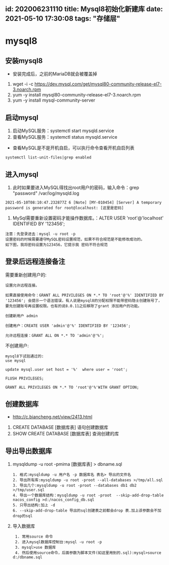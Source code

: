 id: 202006231110
title: Mysql8初始化新建库
date: 2021-05-10 17:30:08
tags: "存储层"
---------

# mysql8

## 安装mysql8

* 安装完成后，之前的MariaDB就会被覆盖掉
1. wget -i -c https://dev.mysql.com/get/mysql80-community-release-el7-3.noarch.rpm
1. yum -y install mysql80-community-release-el7-3.noarch.rpm
1. yum -y install mysql-community-server

## 启动mysql

1. 启动MySQL服务：systemctl start  mysqld.service
1. 查看MySQL服务：systemctl status  mysqld.service
* 查看MySQL是不是开机自启，可以执行命令查看开机自启列表
```aidl
systemctl list-unit-files|grep enabled
```

## 进入mysql

1. 此时如果要进入MySQL得找出root用户的密码，输入命令：grep "password" /var/log/mysqld.log
```aidl
2021-05-10T08:10:47.232877Z 6 [Note] [MY-010454] [Server] A temporary password is generated for root@localhost: [这里是密码]
```
1. MySql需要重新设置密码才能操作数据库。：ALTER USER 'root'@'localhost' IDENTIFIED BY '123456';
```aidl
注意：先登录进去：mysql -u root -p
设置密码的时候需要遵守MySQL密码设置规范，如果不符合规范是不能修改成功的。
如下图，我将密码设置为123456，它提示我 密码不符合规范
```

## 登录后远程连接备注

需要重新创建用户的:
```aidl
设置允许远程连接。

如果直接使用命令：GRANT ALL PRIVILEGES ON *.* TO 'root'@'%' IDENTIFIED BY '123456'; 会提示一个语法错误，有人说是mysql8的分配权限不能带密码隐士创建账号了，要先创建账号再设置权限。也有的说8.0.11之后移除了grant 添加用户的功能。

创建新用户 admin

创建用户：CREATE USER 'admin'@'%' IDENTIFIED BY '123456';

允许远程连接：GRANT ALL ON *.* TO 'admin'@'%';
```
不创建用户:
```text
mysql8下试验通过的:
use mysql

update mysql.user set host = '%'  where user = 'root';

FLUSH PRIVILEGES;

GRANT ALL PRIVILEGES ON *.* TO 'root'@'%'WITH GRANT OPTION;
```

## 创建数据库

* http://c.biancheng.net/view/2413.html
1.  CREATE DATABASE [数据库表] 语句创建数据库
1. SHOW CREATE DATABASE [数据库表] 查询创建的库

## 导出导出数据库

1. mysqldump -u root -pmima [数据库表] > dbname.sql
   ```text
   1. 格式:mysqldump -u 用户名 -p 数据库名 表名> 导出的文件名 
   2. 导出所有库:mysqldump -u root -proot --all-databases >/tmp/all.sql 
   3. 导出几个:mysqldump -u root -proot --databases db1 db2 >/tmp/user.sql
   4. 导出一个数据库结构：mysqldump -u root -proot  --skip-add-drop-table nacos_config >d:/nacos_config_db.sql
   5. 只导出结构:加上 -d 
   6. --skip-add-drop-table 导出的sql创建表之前都会drop 表.加上该参数会不加drop的sql
   ```
1. 导入数据库
   ```text
    1. 常用source 命令
    2. 进入mysql数据库控制台:mysql -u root -p
    3. mysql>use 数据库
    4. 然后使用source命令，后面参数为脚本文件(如这里用到的.sql):mysql>source d:/dbname.sql 
   ```
  